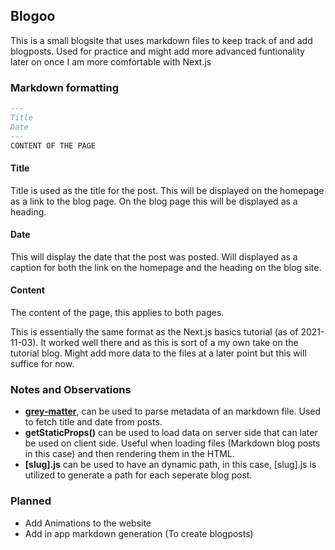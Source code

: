 ## Blogoo

This is a small blogsite that uses markdown files to keep track of and add blogposts. Used for practice and might add more advanced funtionality later on once I am more comfortable with Next.js

### Markdown formatting

```Markdown
---
Title
Date
---
CONTENT OF THE PAGE
```

#### Title

Title is used as the title for the post. This will be displayed on the homepage as a link to the blog page. On the blog page this will be displayed as a heading.

#### Date

This will display the date that the post was posted. Will displayed as a caption for both the link on the homepage and the heading on the blog site.

#### Content

The content of the page, this applies to both pages.

This is essentially the same format as the Next.js basics tutorial (as of 2021-11-03). It worked well there and as this is sort of a my own take on the tutorial blog. Might add more data to the files at a later point but this will suffice for now.

### Notes and Observations

- **[grey-matter](https://github.com/jonschlinkert/gray-matter)**, can be used to parse metadata of an markdown file. Used to fetch title and date from posts.
- **getStaticProps()** can be used to load data on server side that can later be used on client side. Useful when loading files (Markdown blog posts in this case) and then rendering them in the HTML.
- **[slug].js** can be used to have an dynamic path, in this case, [slug].js is utilized to generate a path for each seperate blog post.

### Planned

- Add Animations to the website
- Add in app markdown generation (To create blogposts)
